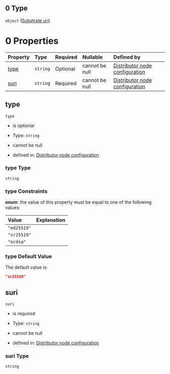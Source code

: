 ## 0 Type

`object` ([Substrate uri](definition-properties-keys-items-oneof-substrate-uri.md))

# 0 Properties

| Property      | Type     | Required | Nullable       | Defined by                                                                                                                                                           |
| :------------ | :------- | :------- | :------------- | :------------------------------------------------------------------------------------------------------------------------------------------------------------------- |
| [type](#type) | `string` | Optional | cannot be null | [Distributor node configuration](definition-properties-keys-items-oneof-substrate-uri-properties-type.md "undefined#/properties/keys/items/oneOf/0/properties/type") |
| [suri](#suri) | `string` | Required | cannot be null | [Distributor node configuration](definition-properties-keys-items-oneof-substrate-uri-properties-suri.md "undefined#/properties/keys/items/oneOf/0/properties/suri") |

## type



`type`

*   is optional

*   Type: `string`

*   cannot be null

*   defined in: [Distributor node configuration](definition-properties-keys-items-oneof-substrate-uri-properties-type.md "undefined#/properties/keys/items/oneOf/0/properties/type")

### type Type

`string`

### type Constraints

**enum**: the value of this property must be equal to one of the following values:

| Value       | Explanation |
| :---------- | :---------- |
| `"ed25519"` |             |
| `"sr25519"` |             |
| `"ecdsa"`   |             |

### type Default Value

The default value is:

```json
"sr25519"
```

## suri



`suri`

*   is required

*   Type: `string`

*   cannot be null

*   defined in: [Distributor node configuration](definition-properties-keys-items-oneof-substrate-uri-properties-suri.md "undefined#/properties/keys/items/oneOf/0/properties/suri")

### suri Type

`string`
